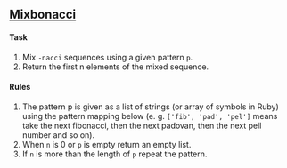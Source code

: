 [Mixbonacci](https://www.codewars.com/kata/5811aef3acdf4dab5e000251)
-----------
#### Task
1. Mix `-nacci` sequences using a given pattern `p`.
2. Return the first n elements of the mixed sequence.
#### Rules
1. The pattern p is given as a list of strings (or 
array of symbols in Ruby) using the pattern 
mapping below (e. g. `['fib', 'pad', 'pel']` means take the next fibonacci, then the next padovan, then the next pell number and so on).
2. When `n` is 0 or `p` is empty return an empty list.
3. If `n` is more than the length of `p` repeat the pattern.